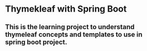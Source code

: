 # Thymekleaf with Spring Boot
## This is the learning project to understand thymeleaf concepts and templates to use in spring boot project.